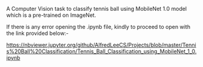 A Computer Vision task to classify tennis ball using MobileNet 1.0 model which is a pre-trained on ImageNet.


If there is any error opening the .ipynb file, kindly to proceed to open with the link provided below:-

https://nbviewer.jupyter.org/github/AlfredLeeCS/Projects/blob/master/Tennis%20Ball%20Classification/Tennis_Ball_Classification_using_MobileNet_1_0.ipynb
